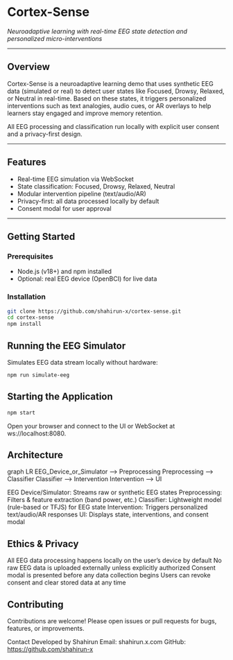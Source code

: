# Cortex-Sense  
*Neuroadaptive learning with real-time EEG state detection and personalized micro-interventions*

---

## Overview  
Cortex-Sense is a neuroadaptive learning demo that uses synthetic EEG data (simulated or real) to detect user states like Focused, Drowsy, Relaxed, or Neutral in real-time. Based on these states, it triggers personalized interventions such as text analogies, audio cues, or AR overlays to help learners stay engaged and improve memory retention.  

All EEG processing and classification run locally with explicit user consent and a privacy-first design.

---

## Features  
- Real-time EEG simulation via WebSocket  
- State classification: Focused, Drowsy, Relaxed, Neutral  
- Modular intervention pipeline (text/audio/AR)  
- Privacy-first: all data processed locally by default  
- Consent modal for user approval  

---

## Getting Started  

### Prerequisites  
- Node.js (v18+) and npm installed  
- Optional: real EEG device (OpenBCI) for live data  

### Installation  
```bash
git clone https://github.com/shahirun-x/cortex-sense.git
cd cortex-sense
npm install
```
## Running the EEG Simulator
Simulates EEG data stream locally without hardware:

```bash
npm run simulate-eeg
```
## Starting the Application
```bash
npm start
```
Open your browser and connect to the UI or WebSocket at ws://localhost:8080.

## Architecture

graph LR
    EEG_Device_or_Simulator --> Preprocessing
    Preprocessing --> Classifier
    Classifier --> Intervention
    Intervention --> UI

EEG Device/Simulator: Streams raw or synthetic EEG states
Preprocessing: Filters & feature extraction (band power, etc.)
Classifier: Lightweight model (rule-based or TFJS) for EEG state
Intervention: Triggers personalized text/audio/AR responses
UI: Displays state, interventions, and consent modal

## Ethics & Privacy

All EEG data processing happens locally on the user’s device by default
No raw EEG data is uploaded externally unless explicitly authorized
Consent modal is presented before any data collection begins
Users can revoke consent and clear stored data at any time

## Contributing
Contributions are welcome! Please open issues or pull requests for bugs, features, or improvements.

Contact
Developed by Shahirun
Email: shahirun.x.com
GitHub: https://github.com/shahirun-x
